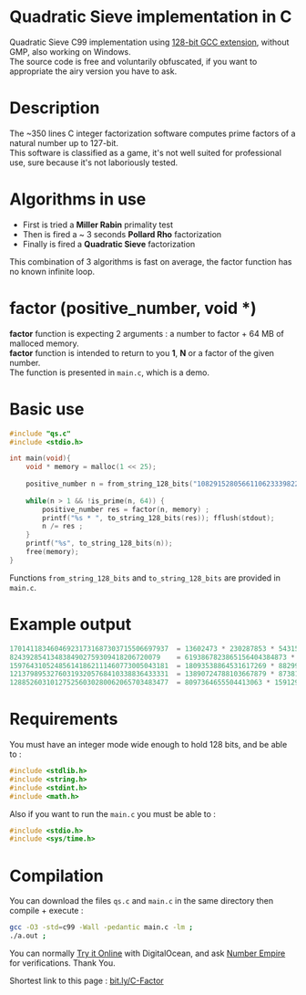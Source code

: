 # Quadratic Sieve implementation in C
Quadratic Sieve C99 implementation using [128-bit GCC extension](https://gcc.gnu.org/onlinedocs/gcc-4.8.1/gcc/_005f_005fint128.html), without GMP, also working on Windows.\
The source code is free and voluntarily obfuscated, if you want to appropriate the airy version you have to ask.

# Description
The ~350 lines C integer factorization software computes prime factors of a natural number up to 127-bit.\
This software is classified as a game, it's not well suited for professional use, sure because it's not laboriously tested.

# Algorithms in use
- First is tried a **Miller Rabin** primality test
- Then is fired a ~ 3 seconds **Pollard Rho** factorization
- Finally is fired a **Quadratic Sieve** factorization

This combination of 3 algorithms is fast on average, the factor function has no known infinite loop.

# factor (positive_number, void *)

**factor** function is expecting 2 arguments : a number to factor + 64 MB of malloced memory.\
**factor** function is intended to return to you **1**, **N** or a factor of the given number.\
The function is presented in  `main.c`, which is a demo.

# Basic use
```c
#include "qs.c"
#include <stdio.h>

int main(void){
    void * memory = malloc(1 << 25);
    
    positive_number n = from_string_128_bits("108291528056611062333982283963");
    
    while(n > 1 && !is_prime(n, 64)) {
        positive_number res = factor(n, memory) ;
        printf("%s * ", to_string_128_bits(res)); fflush(stdout);
        n /= res ;
    }
    printf("%s", to_string_128_bits(n));
    free(memory);
}
```
Functions `from_string_128_bits` and `to_string_128_bits` are provided in `main.c`.

# Example output
```c
170141183460469231731687303715506697937  = 13602473 * 230287853 * 54315095311400476747373    took 0.1s
8243928541348384902759309418206720079    = 6193867823865156404384873 * 1330982316023         took 34.3s
159764310524856141862111460773005043181  = 18093538864531617269 * 8829909489847713049        took 30.4s
121379895327603193205768410338836433331  = 13890724788103667879 * 8738197407204819989        took 103.0s
128852603101275256030280062065703483477  = 8097364655504413063 * 15912906060576640579        took 182.4s
```
# Requirements
You must have an integer mode wide enough to hold 128 bits, and be able to : 
```c
#include <stdlib.h>
#include <string.h>
#include <stdint.h>
#include <math.h>
```
Also if you want to run the `main.c` you must be able to :
```c
#include <stdio.h>
#include <sys/time.h>
```
# Compilation
You can download the files `qs.c` and `main.c` in the same directory then compile + execute :
```sh
gcc -O3 -std=c99 -Wall -pedantic main.c -lm ;
./a.out ;
```
You can normally [Try it Online](https://tio.run/##vTxdb@M4ku/5FexedMaK7USftjzu9GCxuIcDZu9hd96CrCHbsq1EltOSnO75yP30m6siKVWRktLpw@ICJJHJYrFY3yxS3kz3m82ff8mKTX7epuJjVW/zbH19@HTB28qs2Ntt26yozbZjUh@w5eIv23SXFan423/@1y@rf/7trz//hxh54uNH4fnOxUX961MKAGK1OgMKz49XtXg6VVmdPaer4nxcp6VYEhjMft7U4vcLAT823HOSn9NK3Pn3S9m/OSSluBK7ZFOfymr1nG7q5cWLqI6nU33Qg1bQdFHVSZ1txOZUVLWost9SIGID5KzSr0@nIi1qcSsCb2nC5adir/4ApAJfJ1UKoN7PP@P6DAxDazCxbJM6uSNG6XVoirJim37FBSBiwPd8yrZqku3pS@FnI3wWV2pdjsaf7cRItUw/SQTi9paJwhFlWp/LQk3UAFpkiKnw7sWnT7AyBbc7lWLUUCU4PgD1l9AGsMasSzGdZg1NnakyMcYZ/rglWlX7vbgUnoPMHJnyAIqc5QAyg9SXDhckkEHcPfLEdcR4bNJ88cKZfH76d7DYZp3FpUx8ZEOXQNJrXJtqrnXX/3386uE72qcD3P/vVrHfzk9JlwMS77JTW1BW5OgSiLlZkdXE3Em/aTecOKbHKq1HEtCdSPM47eRox2Fchv5WIAZTJbKlkP2SekkpKYMYGVbpjOQA8YGM3JkoJOLmljXKFbbOYHM6PiVlOlLeQq0tP1QTwRvKQ9WqEXwuwX3B9DipGEEfMTRvP@gloggkOKiuuLxkAOKdoX6t1G3VI/xL8W5kTC2RNaowVZD6o@PgbKCXpqZqqpSq4zos6zme829yYtI8ppUlamgZEjXyga3dMD3xxx9slZZZtnwB5L16IgHSHFz67/2wHrgtNvVYGBKzMXFPPhEPE/GIMmjxTUS@NEVly6jHN0zgzyN3EO3gHAY/wjTwL2c4Hjo4csTx4BgY2pVKmef3YqyxyM8P9xBUuUosu9M/WCY3nT5gTKDlLm2qzTkflG8b3/K2e3EjLHc0MPpefLgdAn256D4xsU75lLwd6QHLchs/aKh3dV43weFVGzeVlcsCrars7@Ks6mBgY0DbSUoEdC8533bQgHtbBmYykoh2tbb@9hiKIX4Z7ttptcA7Ahsl0tcavubW0CywqQTCPwbnnyzIMfe84kebUk1GshQ2/mSiJjba9RSDM@AEE5nD9E7zikzf9YpEWp7t0qVeKY9DQVGqk@v0al2y3b5F6wbF@oo43yDGHvGN@8T3ibER85COKKf9ohwQ4XhAhD3TDM5iixOtCr05ulgmFi5X5e4zK6xts@c3h7XPbXxrBENSLknGXWkZ6YScAYW7tFB8JhS4nMT2GglwyO2NFUwN8tfjTZ/TlihaMqW/BapVCt4H31ItE@rSWfZCDO1CQPji0hTsT4PAf4DMfhzsheTWG5ycgkHjNgcCgf2DrDYEVipxoRm5Q/xoeSLjSMkF3PfzmRYP2X/SD/hy8XqL@ekz6bmR0hhMM/IbTyz7MYCBNgR@NnZYHS93VcJ0aDMalW62R9s7TKkGnmWJ1eeyNkxR7Rxam4M9f8N9vQkxDU1VCcg3ohybNim5FgD9wMjaIohdfjqVI0nEaHs6r3PwZOTUeLLKlnJr7f/ItzLPAISTZVvpqFxb8vRUnpBJv7svoDnEZdVx3fCQzzy2JsYto9cZKaXAsdw3y3/D6l/ZbztMt5ElI2v/PDaSH1kCaLY5o2HSrm61jKStEfMNLX1tZUb8WJqyQEffaNSlGgi8lrK55D6M4rLuVLA2hK7YSK00eYFNbCNnyBASPOPzO9swGETPCqdCIVf@jOaRCaLv9CU2piczVoQ505KU70r1voFZk0EmTbrM4YmPtlu7NgBbyzp7yrMN9J6K1fG0PeenkQ2VdIsK6yZUdzCets5AjVFtkyF5qI9PS3FzI76kIpFe6PSclmAHX8AihKQhsUm7prRmjRsUgJLpDUY0D8LYGuUAjSgomOYn@XeqmmTCgp/Bu67VJx1kIRcCWoCotUPj1zAaW/noNY6Fxs5WXXyQpBj1GUgHqtVTmR3TDieLiTgXVbYv0q14HOJToriELJ6I7USkE7GbiP2yLXUcJphMtR6gQAtXdg7PaPJN3UzILp9gC9C8cDZbLHyABwnsEvT5KMj061Mp@VsdkzwXkvzqmu3yJL6RngD@jCSymQMb2tAHt@N@9d34r34c@9IjFsCZQLkdOekC7WuErXNsxAfPa5@C9ol6F82T3/b6ixbhYua1GIMWUdAOD9u2sB0etr1R2xa108zaEbN5O03khjTPvIWYt@Pn7fi4bYvbtgUtx6XVurRcl6byvDimuTx3QXwieJ8QBox9rJWGhfQYEWxEM/qzaEZy8WY0zYwQzplsCGFMCBfskWDZyhcktTCMfFqjTxrgMyHTGn2fKQEB0Bp9ErMfsUda42zhsTX6tEZ/RlhIsP6cJqc1@jFTwfYxcFvYQK1EaeZ8wWYMSHgBKXfAVJaEF4TssaUuIGUNSFsDpqQgdM9nU5LIAhJZQGsISEEDklNIGhqS8oVkh6FPi/TiaM4sMAyYuZG9kaBCZoW0tDCi2cn8QhJSyFYJyhAyYwxpaWFMaEgbw0ULEJHFRbS0yPfokQBCWqUPjtIlxkbMgRDlEZEbkU5FpFMR6VRElEYL5oPIQoKZ57u0yhkJZUbqNiOlmnmslXwZyWMWskcaFhJjQ38WslXOSN9mzDty90gAtLQZ6deMhDB32SOtMgKjnHHH2s4zJ@ufkybNSZPmtIg5mfyc5DEnSuczNuViHjEjmTMXTkKZkznEpCgx@anYZ4/k8InomMWouRssmLuLaREx8TgmymNid0xKFROPY3JJMQs3Mcky9kGYtMoF6cyCFrEgdi/Iwy7IES1IZxak8wsiesHschH6MbPLBSn@gihfELkL0o4Fj48s4Lks4rkea@ceyJ35XIcgqvIIyxCwkOiymOiyoOjO@DMbO2PwMY/VC9c3ozVDwMKgy1bI474R3lnS4/kMxmcwEVt5AJ6QGSx0skGMeo9E4fGI7cVsQkasz3IUnycdHlt5uIjmzI48Frk9Fq9hIQwZS1B8JgI/Ys9zBsMyDR171eTghXgCAZ0MkInAZ2wP2KoCJgIWviGXIjyBz@D9OQ95fsAnD5jSBCxjYvHXCxjbgwXLzZj8Q8bBkCV4IXMlvhsFYczYzsKsF/KkL2QImIaHTEdCxvaQ6UgY8@eARV7QUZ4psoDrhTHPONkkC55@svyTrTZiOhKFrD1kKw9BX7m2R2wlEVtJxETAoi88M5iYjWU6wsKsN2M5uR/FsZGVz5jcWBT2WOz1ZkyBZkyeM2YFs4g988SbJzzzOIq4h5sxbzRjrJ7xlTC2zxmxc0bUnImABVlvzlKfwI18l7N9zhRrzkQwZyKYMxueM1azCAvPbBfB2B6zFDoIIN3nTobFWi9mShMzomJmjjHThZjpQsxMk8VVeGYZWASpDLfzmFG8YBSz4AqbILb1CfiOiLUzz7dgprmYk6lBJj/jWS50skEx31QxxMZmi7Y1Lnk7cO0ee6ZNjss8HFjajIdy6GTI2K7LjRjiGX9mMGz75LL9kxuzyWO@NXSj2OWTs5V4jHq2HfZZiPTZhthnO2LfY3tEL2Rjo8D5d/0seXnqVmzwdhIWFSfiIMvi4h20Y@FkiZUqVXoajw@OcVr3OJ0apz6yea/G74FD@gaHVS4ClKORuq7niMvEuduPx/IiDrY5ZVJsR0AfFnvw@XTUxeV2lu1JTbSFMamuUSd4YWcidriMJXZ9uBU7eXlltMPnrbNkpdcvhyxPEeqTkJze4YNj3chA9Dt59gD/Pt6Ktfz/8bYLiR3qCEzgoP4S5VZWxgoHibwEniJpw9CphraL51tdOducijorzmnPLZLDUmTTKeLfYs148xaiOrPgwLYm5/LbYLpNncj01FJXT6cvnSri1249Nv361G0sXq/E8huJX1GsxXKJiBoF/Tq4UCDgq1yosU4Yah/S6WZVM1Sz9mOUt5Qkzs5J17pMk8feK1I9N@KujulxVdVlku0P9Ug1PdV0aiztBAlZrZK6LrP1uU5Xq9EoyWVRdhR5fqsl@lpXY1uABo9vAAIse4RXbqFlVcsOB3fxnt9Lpc18ddCyKg@nUX8JvZiY12mrTZK3F/h0G9aIpx4Wpm@Fr48AbTxYPdYGrdyAKiXrw2/o2SqhX2g3YJ55j8cJWsfaFik4kjo7pqdzLfYwWSHWv4r6kCoqRVLuz8e0qK87apBghV0vpa1Om8egSO0G1yT9wsS@RUOnrptBPdrIonlh@5TxGDvwmGuDxggcRldXKBe3AX@1FT/B/6nAej8eAoCdK1eXKreXKhfYuL2XxukB0B8S6JY8mV7d7hXpD0leH/y0qnwqfx08JVAnBNKzI/91M2hnVgHnnpIyOaY1tNQn2f/5nGxLaS9Vlj6n11ybtoof3kydNEzkCYO6aDcR@UQc6cKEAPLAVOuJOAOdqr090pCnmlfiuMLzJ4CCx3KFdqPvzJi3x8XV11UFZJUpzH9ldFb8FvrfV6AL8NeHv7/ALx4zrsC60nqF3Fxa12oxl3DsgwvVJZmlobKq@KE5us6qZJ2n12YQ13B4uqtUEVqbs19xI4@M8OAXuj5iNMMhySuAGPBTrSEM/RRGXDX3EHARa7xMndCRtb2SRJirQFmn5S7dgKOQzLxuUbXHUI1epc6bGKNOf1p2jGTcdnXg9mK8zrLjbgHNkXm1Zjb5psLOCobK/tRMYFjyo2een2rKNvZC1RSgZuBxYJ5rFkYBbp3us8LW8ka@v7FDRKmk6qRd7PDwLz/tc30pwTyA16Q3TnRk6DlkDWmW5xjecnl8n48A25XCtntyHBC934SSmxt1JVdiku9viDcbLjPXrdSkQObI2xZX4HSRBd9G1tCkjBU9Kg@d2vlMGgu@bQBZ0oAXZf2lyMEAtvhv3NxwUIeQhtxbXQR34rvSqTbpjab5A3oaGCsvoCmLybVf7ckqaFDfxSCECOSBKNISOE7vNR/Ua5MIScBYE@AjAd0LQtY9ks7JP2LNVfKfNcn/Tif/O0r@s4FLSm3WD5xFbjYE7nuYA7aTozXuv4WLIdnhyEn/2ncoPdyx4BFyM4u6bW3DIimKQZAiD962gu3PT4oj/eEaiJH3nfF9jENz9ZARKxX8Qa71R4xLuSMvOTqDE8oVH9QB@sPgtM0MML2vl9gva@PnQfoq5PdBI9doHjSaHgTdm2RXyqDGY7khWr7aj0y2YV7MqGANQxv0zQEmQjudQjcy0mOnjY2j7woU5IPME8ciUh8fKSUjEwDfo9yFOCZFsk8xAbzgRvYAfnFLM0NA77gb7YXGIkBYhwP7NjCOHxuRRb/rIDMFF5Xb7P6li8G3QNpUxAb9BQAfGKCZp9jQhAYsl99ckpmMcqRW/mKjsCYwZ0@1OEYB7kK2uO8ImLxzuYm/ahK2virCcUlrvdvfX/NX/AAKSJwIrUjpxPItNq6HpcWO70H4cmG4TDRafZ3WwZs9jwq/7OpURVJFQ2qvJ72/Vm8y3smLjqO@HvdeobySHqfxZ9KoKUNjSmWJSypYbjMlVS5nr/51YqakdIuuI217gR@B6ciMPVjzs5Z@YiquGisdiz53v1Z55w2H8x3UlDXoiNmIN3AdZIANa8yBvmc5fGV5rTLfI/6DpRionNfiYxsUSTgJF5tFrcPlawDeWLO@FlUNFFxDQTHaYhnSdmkUpOycYoASTFIwo5E6@9pFZctaHi11HeyWOts3uXuPcuzvabV7OK6Bim@eftUO9RE972SYVRPDL9s/4FLvEIN8GWDrcK4iW14bOh4//h/vYbfb8L34120bA98ZiuE5TtfjaHvdKV3cNda5c7q@Lm19HfquTiIKvLvDTS965d39UDK6R6LSIdXQYoDNrZLEXkliiGeG1DSs@pB@x0AN@8s3wSVZ/neQ5XOy/O8gy/8mWS8XgzluirIeltX3ycyM23jN/taUDb6d0ralZn4znJRCsqw3S4fq7sBtRDf8C18UgAeHnw/0/TQktbweBi0Z6P8zpV1xQQTsCV5U4jVHtrb60NrqO9SWQ6mVeAvrmU4hqHpSX6QJ22/3XD5PzA19i3Wn6jUexmd5QV55crwJTi8YOPgql2G6DHWpMdj5wI7ygRG@kJmqXSUyv9fbkGb6oJlDWpkM7miSiR1bdiwSWOvvvDqj1lK9gsO7HxqLbycjG3D45bkHCvOgsxh6kZReQJFIaqfn5YFLvOf@jOitNwYkqzfkymdyh4075w2WZcvr7stL0@nuHkvBWGI23vPnEw8N9u6tuWXRD1@fg21rgmVj2J1iGVkXApvi2nopa2RrVa/H07W1Atg4PYdBCTDrxfwqkezU@daQN327SFJVaSm/XeQCb3tneS6rQKpwn5Rl8qv4ktUHVfBrvu1DnHZYGoeUF1QN@mHQOhW/peVJ1Gl5zIqkTrfXncr2lUi/ppu@K@@qnK33iN1jqitJyGt17mV7FCLa0wq6z25akcImd7swdUHnXG3tRg287NaVqPTbqfq@peBLMJYVyLIuMGAtnUqfYaODltwDvWjYpLky1XLqGpYOm6p7jFV5@QhWDHMNHBY7PXg0gluBm82qB8BiIjub6092qO48EWHsOKyMC6r1d1CotJz@I1lnBShUVVfXvbHjVUG@oRiXtFVppEPXM2WhdJNoO9Dvpe3OxYbqw30rsgOD00tdWw3ZJVnej0zSqxiuJZ7YEkdsN/hqokZWnTebtOph0tA7iT0VIn2w/k7r/ZKT70@kvlMQ0zl1wY7xrxqSXWGccTWq@SL9y1N5es626VZOtzkV4GSytNhAdK6TR1i2UC5KJMWWfJ3nx9N1VtMhEjjldJ@W1xf8e4125UmWSGD4CltgRNW8sihTtIoOefk4/c6Rcc8CYZe6B/9eCc/FzW8li2RT8YP7Q/9XcvAl1id0mkU9SD8IrPnOI0lgferQzwkF@7DesZTDqrvQ1UGHQx@T6lGeABsvo@sjQSErzDrLgznRSYBzeO@@5/mPRIHvOOH/G4yZ@KT@anWwqy6J/rYb0CGEUoUEFdM2GORszyZri6Pqbjpd32u@6i/HGdtv3lZ3a8wx37ueH4TRbB4v3t9t5QVa6ysyElkAu8HzqJ6DYXrvXZ74gmEdT8/pCB2bJ88tNw4eNdozJWomdOY3eNTVF5Wr9itqjklWyKsFjlquEd4wQwP3ctqoL@ryI42rN7ah2@jV7PeLb/14Wphkscpg5fcmcAc8C41yTP9VkI6fZFFAqvlu9P4DWsp7sOWuIuO3zuDpxi4/V4cRJCenM8@npD/DiThbCW0/zvYaza5M0@Y4ChOjP/9ns8uTffXnND/@Lw) with DigitalOcean, and ask [Number Empire](https://numberempire.com/numberfactorizer.php?number=9999999999999999999999999999999991) for verifications. Thank You.

Shortest link to this page : [bit.ly/C-Factor](https://bit.ly/C-Factor)

